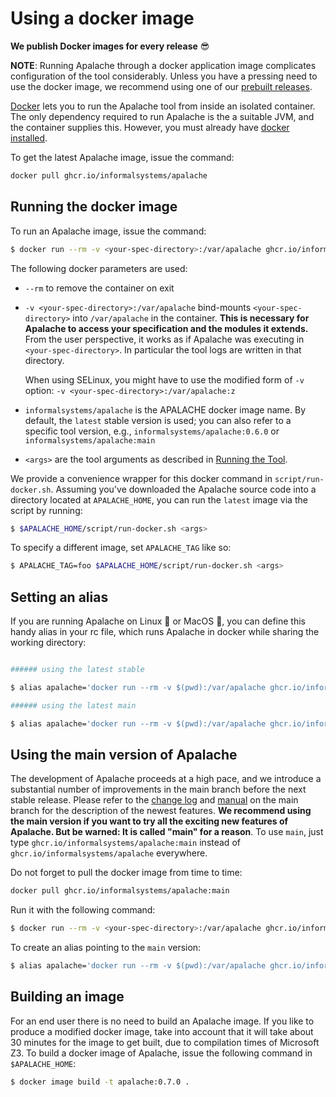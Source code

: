 # Using a docker image

**We publish Docker images for every release** :sunglasses:

**NOTE**: Running Apalache through a docker application image complicates
configuration of the tool considerably. Unless you have a pressing need to use
the docker image, we recommend using one of our [prebuilt releases](./jvm.md).

[Docker](https://www.docker.com/) lets you to run the Apalache tool from inside
an isolated container.  The only dependency required to run Apalache is the a
suitable JVM, and the container supplies this. However, you must already have
[docker installed](https://docs.docker.com/get-docker/).

To get the latest Apalache image, issue the command:

```bash
docker pull ghcr.io/informalsystems/apalache
```

## Running the docker image

To run an Apalache image, issue the command:

```bash
$ docker run --rm -v <your-spec-directory>:/var/apalache ghcr.io/informalsystems/apalache <args>
```

The following docker parameters are used:

- `--rm` to remove the container on exit
- `-v <your-spec-directory>:/var/apalache` bind-mounts `<your-spec-directory>` into
  `/var/apalache` in the container. **This is necessary for
  Apalache to access your specification and the modules it
  extends.**
  From the user perspective, it works as if Apalache was
  executing in `<your-spec-directory>`.
  In particular the tool logs are written in that directory.

  When using SELinux, you might have to use the modified form of `-v` option:
    `-v <your-spec-directory>:/var/apalache:z`
- `informalsystems/apalache` is the APALACHE docker image name. By default, the `latest` stable
  version is used; you can also refer to a specific tool version, e.g., `informalsystems/apalache:0.6.0` or `informalsystems/apalache:main`
- `<args>` are the tool arguments as described in [Running the Tool](../running.md).

We provide a convenience wrapper for this docker command in
`script/run-docker.sh`. Assuming you've downloaded the Apalache source code into
a directory located at `APALACHE_HOME`, you can run the `latest` image via the
script by running:

```bash
$ $APALACHE_HOME/script/run-docker.sh <args>
```

To specify a different image, set `APALACHE_TAG` like so:

```bash
$ APALACHE_TAG=foo $APALACHE_HOME/script/run-docker.sh <args>
```

## Setting an alias

If you are running Apalache on Linux :penguin: or MacOS
:green_apple:, you can define this handy alias in your rc file, which runs
Apalache in docker while sharing the working directory:

```bash

###### using the latest stable

$ alias apalache='docker run --rm -v $(pwd):/var/apalache ghcr.io/informalsystems/apalache'

###### using the latest main

$ alias apalache='docker run --rm -v $(pwd):/var/apalache ghcr.io/informalsystems/apalache:main'
```

## Using the main version of Apalache

The development of Apalache proceeds at a high pace, and we introduce a
substantial number of improvements in the main branch before the next stable
release. Please refer to the [change
log](https://github.com/informalsystems/apalache/blob/main/CHANGES.md) and
[manual](https://github.com/informalsystems/apalache/blob/main/docs/src/apalache/index.md)
on the main branch for the description of the newest features. **We
recommend using the main version if you want to try all the exciting new
features of Apalache. But be warned: It is called "main" for a reason**. To
use `main`, just type `ghcr.io/informalsystems/apalache:main` instead of `ghcr.io/informalsystems/apalache`
everywhere.

Do not forget to pull the docker image from time to time:

```bash
docker pull ghcr.io/informalsystems/apalache:main
```

Run it with the following command:

```bash
$ docker run --rm -v <your-spec-directory>:/var/apalache ghcr.io/informalsystems/apalache:main <args>
```

To create an alias pointing to the `main` version:

```bash
$ alias apalache='docker run --rm -v $(pwd):/var/apalache ghcr.io/informalsystems/apalache:main'
```

## Building an image

For an end user there is no need to build an Apalache image. If you like to
produce a modified docker image, take into account that it will take about 30
minutes for the image to get built, due to compilation times of Microsoft Z3. To
build a docker image of Apalache, issue the following command in
`$APALACHE_HOME`:

```bash
$ docker image build -t apalache:0.7.0 .
```



